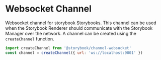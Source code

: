 # Websocket Channel

Websocket channel for storybook Storybooks. This channel can be used when the Storybook Renderer should communicate with the Storybook Manager over the network. A channel can be created using the `createChannel` function.

```js
import createChannel from '@storybook/channel-websocket'
const channel = createChannel({ url: 'ws://localhost:9001' })
```
